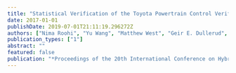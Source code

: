 ```yaml
---
title: "Statistical Verification of the Toyota Powertrain Control Verification Benchmark"
date: 2017-01-01
publishDate: 2019-07-01T21:11:19.296272Z
authors: ["Nima Roohi", "Yu Wang", "Matthew West", "Geir E. Dullerud", "Mahesh Viswanathan"]
publication_types: ["1"]
abstract: ""
featured: false
publication: "*Proceedings of the 20th International Conference on Hybrid Systems: Computation and Control*"
---
```


